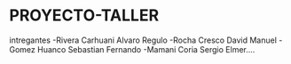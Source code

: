 # PROYECTO-TALLER
intregantes
-Rivera Carhuani Alvaro Regulo
-Rocha Cresco David Manuel
-Gomez Huanco Sebastian Fernando
-Mamani Coria Sergio Elmer....
